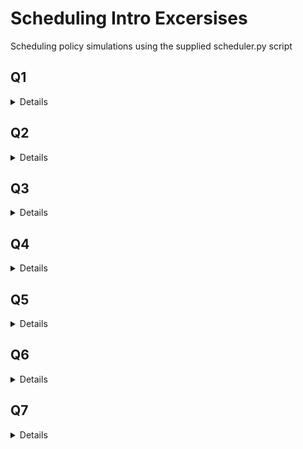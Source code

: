 
# Scheduling Intro Excersises

Scheduling policy simulations using the supplied scheduler.py script

## Q1

<details>

> Compute the response time and turnaround time when running three jobs of length 200 with the SJF and FIFO schedulers.

```
./scheduler.py -p FIFO -j 3 -l 200,200,200

ARG policy FIFO
ARG jlist 200,200,200

Here is the job list, with the run time of each job: 
  Job 0 ( length = 200.0 )
  Job 1 ( length = 200.0 )
  Job 2 ( length = 200.0 )
```

### Answer

| Job | Response Time | Turnaround |
|:---:|---------------|------------|
|0|0|200|
|1|200|400|
|2|400|600|

### Solution Output

```
Final statistics:
  Job   0 -- Response: 0.00  Turnaround 200.00  Wait 0.00
  Job   1 -- Response: 200.00  Turnaround 400.00  Wait 200.00
  Job   2 -- Response: 400.00  Turnaround 600.00  Wait 400.00

  Average -- Response: 200.00  Turnaround 400.00  Wait 200.00
```
</details>

## Q2

<details>

> Now do the same but with jobs of different lengths: 100, 200, and 300.

```
./scheduler.py -p FIFO -j 3 -l 100,200,300

ARG policy FIFO
ARG jlist 100,200,300

Here is the job list, with the run time of each job: 
  Job 0 ( length = 100.0 )
  Job 1 ( length = 200.0 )
  Job 2 ( length = 300.0 )
```

### Answer

| Job | Response Time | Turnaround |
|:---:|---------------|------------|
|0|0|100|
|1|100|300|
|2|300|600|

### Solution Output

```
Final statistics:
  Job   0 -- Response: 0.00  Turnaround 100.00  Wait 0.00
  Job   1 -- Response: 100.00  Turnaround 300.00  Wait 100.00
  Job   2 -- Response: 300.00  Turnaround 600.00  Wait 300.00

  Average -- Response: 133.33  Turnaround 333.33  Wait 133.33
```

</details>

## Q3

<details>

> Now do the same, but also with the RR scheduler and a time-slice of 1.

```
./scheduler.py -p FIFO -j 3 -l 200,200,200 -q 1

ARG policy RR
ARG jlist 100,200,300

Here is the job list, with the run time of each job: 
  Job 0 ( length = 100.0 )
  Job 1 ( length = 200.0 )
  Job 2 ( length = 300.0 )
```

### Answer

| Job | Response Time | Turnaround |
|:---:|---------------|------------|
|0|0|300|
|1|1|500|
|2|2|600|

I was off by 2 ticks for job 0. Because each "chunk" of execution is split 3 ways in the beginning, Job 0 completes at the start of the 100th chunk, which is 298. Tick 300 is the completetion of that entire chunk of execution.

Same with Job 1 being off by 1 tick. There's only 2 jobs in each chunk, so the actual completion tick is offset by 1.

### Solution Output

```
Final statistics:
  Job   0 -- Response: 0.00  Turnaround 298.00  Wait 198.00
  Job   1 -- Response: 1.00  Turnaround 499.00  Wait 299.00
  Job   2 -- Response: 2.00  Turnaround 600.00  Wait 300.00

  Average -- Response: 1.00  Turnaround 465.67  Wait 265.67
```

</details>

## Q4

<details>

>  For what types of workloads does SJF deliver the same turnaround times as FIFO?

### Answer

Jobs with very close time of completion make both policies perform very similarly.

</details>

## Q5

<details>

>  For what types of workloads and quantum lengths does SJF deliver the same response times as RR?

### Answer

Jobs with very close time of completion and very low quantum timing.

</details>

## Q6

<details>

>  What happens to response time with SJF as job lengths increase?

### Answer

Response time gets worse, as each job must complete before the next is started. As all jobs queued take longer, the response time gets worse.

</details>

## Q7

<details>

>  What happens to response time with RR as quantum lengths increase? Can you write an equation that gives the worst-case response time, given N jobs?

### Answer

Response time gets linearly worse for each job. Equation: ```r(j) = q * (N - 1)```

</details>
